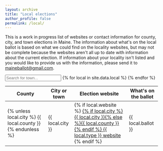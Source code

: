 ```yaml
---
layout: archive
title: "Local elections"
author_profile: false
permalink: /local/
---
```


This is a work in progress list of websites or contact information for county, city, and town elections in Maine. The information about what's on the local ballot is based on what we could find on the locality websites, but may not be complete because the websites aren't all up to date with information about the current election. If information about your locality isn't listed and you would like to provide us with the information, please send it to [maineballot@gmail.com](mailto:maineballot@gmail.com).

<input id="town-search" type="text" placeholder="Search for town..." />

<table>
    <thead>
        <tr>
        <th>County</th>
        <th>City or town</th>
        <th>Election website</th>
        <th>What's on the ballot</th>
        </tr>
    </thead>
    <tbody>  
    {% for local in site.data.local %}
      <tr>
        <td>
          {% unless local.city %}
            {{ local.county }}
          {% endunless %}
        </td>
        <td>{{ local.city }}</td>
        <td>
          {% if local.website %}
              <a href="{{ local.website }}">
                {% if local.city %}{{ local.city }}{% else %}{{ local.county }}{% endif %}
                {{ local.type }} website
              </a>
          {% endif %}
        </td>
        <td>{{ local.ballot }}</td>
      </tr>
    {% endfor %}
    </tbody>
</table>
